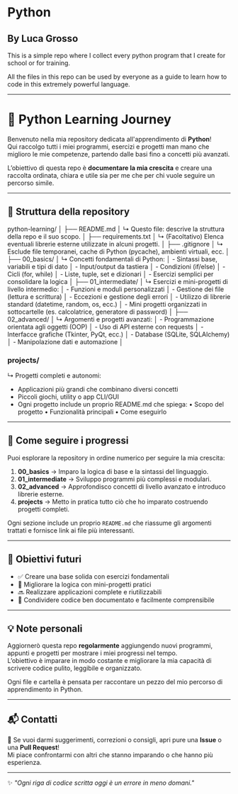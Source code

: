 # Python
## By Luca Grosso

This is a simple repo where I collect every python program that I create for school or for training.

All the files in this repo can be used by everyone as a guide to learn how to code in this extremely powerful language.

---

# 🐍 Python Learning Journey

Benvenuto nella mia repository dedicata all'apprendimento di **Python**!  
Qui raccolgo tutti i miei programmi, esercizi e progetti man mano che miglioro le mie competenze, partendo dalle basi fino a concetti più avanzati.

L’obiettivo di questa repo è **documentare la mia crescita** e creare una raccolta ordinata, chiara e utile sia per me che per chi vuole seguire un percorso simile.

---

## 🧭 Struttura della repository

python-learning/
│
├── README.md
│ ↳ Questo file: descrive la struttura della repo e il suo scopo.
│
├── requirements.txt
│ ↳ (Facoltativo) Elenca eventuali librerie esterne utilizzate in alcuni progetti.
│
├── .gitignore
│ ↳ Esclude file temporanei, cache di Python (pycache), ambienti virtuali, ecc.
│
├── 00_basics/
│ ↳ Concetti fondamentali di Python:
│ - Sintassi base, variabili e tipi di dato
│ - Input/output da tastiera
│ - Condizioni (if/else)
│ - Cicli (for, while)
│ - Liste, tuple, set e dizionari
│ - Esercizi semplici per consolidare la logica
│
├── 01_intermediate/
│ ↳ Esercizi e mini-progetti di livello intermedio:
│ - Funzioni e moduli personalizzati
│ - Gestione dei file (lettura e scrittura)
│ - Eccezioni e gestione degli errori
│ - Utilizzo di librerie standard (datetime, random, os, ecc.)
│ - Mini progetti organizzati in sottocartelle (es. calcolatrice, generatore di password)
│
├── 02_advanced/
│ ↳ Argomenti e progetti avanzati:
│ - Programmazione orientata agli oggetti (OOP)
│ - Uso di API esterne con requests
│ - Interfacce grafiche (Tkinter, PyQt, ecc.)
│ - Database (SQLite, SQLAlchemy)
│ - Manipolazione dati e automazione
│
### projects/
↳ Progetti completi e autonomi:
- Applicazioni più grandi che combinano diversi concetti
- Piccoli giochi, utility o app CLI/GUI
- Ogni progetto include un proprio README.md che spiega:
• Scopo del progetto
• Funzionalità principali
• Come eseguirlo

---

## 📘 Come seguire i progressi

Puoi esplorare la repository in ordine numerico per seguire la mia crescita:

1. **00_basics** → Imparo la logica di base e la sintassi del linguaggio.  
2. **01_intermediate** → Sviluppo programmi più complessi e modulari.  
3. **02_advanced** → Approfondisco concetti di livello avanzato e introduco librerie esterne.  
4. **projects** → Metto in pratica tutto ciò che ho imparato costruendo progetti completi.  

Ogni sezione include un proprio `README.md` che riassume gli argomenti trattati e fornisce link ai file più interessanti.

---

## 🧩 Obiettivi futuri

- ✅ Creare una base solida con esercizi fondamentali  
- 🚧 Migliorare la logica con mini-progetti pratici  
- 🔜 Realizzare applicazioni complete e riutilizzabili  
- 💭 Condividere codice ben documentato e facilmente comprensibile  

---

## 💡 Note personali

Aggiornerò questa repo **regolarmente** aggiungendo nuovi programmi, appunti e progetti per mostrare i miei progressi nel tempo.  
L’obiettivo è imparare in modo costante e migliorare la mia capacità di scrivere codice pulito, leggibile e organizzato.

Ogni file e cartella è pensata per raccontare un pezzo del mio percorso di apprendimento in Python.

---

## 📬 Contatti

💬 Se vuoi darmi suggerimenti, correzioni o consigli, apri pure una **Issue** o una **Pull Request**!  
Mi piace confrontarmi con altri che stanno imparando o che hanno più esperienza.  

---

✨ *"Ogni riga di codice scritta oggi è un errore in meno domani."*
